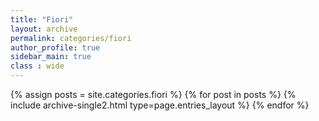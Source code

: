 ```yaml
---
title: "Fiori"
layout: archive
permalink: categories/fiori
author_profile: true
sidebar_main: true
class : wide
---
```

{% assign posts = site.categories.fiori %}
{% for post in posts %} {% include archive-single2.html type=page.entries_layout %} {% endfor %}
